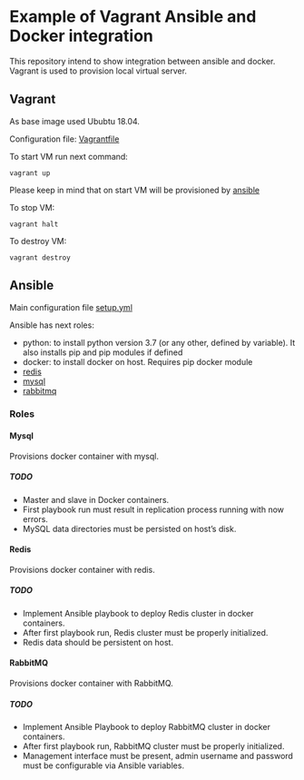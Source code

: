 # Example of Vagrant Ansible and Docker integration

This repository intend to show integration between ansible and docker. Vagrant is used to provision local virtual server.

## Vagrant

As base image used Ububtu 18.04.

Configuration file: [Vagrantfile](Vagrantfile)

To start VM run next command:
```
vagrant up
```
Please keep in mind that on start VM will be provisioned by [ansible](#Ansible)

To stop VM:

```
vagrant halt
```

To destroy VM:
```
vagrant destroy
```

## Ansible

Main configuration file [setup.yml](setup.yml)

Ansible has next roles:
* python: to install python version 3.7 (or any other, defined by variable). It also installs pip and pip modules if defined
* docker: to install docker on host. Requires pip docker module
* [redis](#Redis)
* [mysql](#Mysql)
* [rabbitmq](#RabbitMQ)

### Roles

#### Mysql

Provisions docker container with mysql.

##### TODO

* Master and slave in Docker containers.
* First playbook run must result in replication process running with now errors.
* MySQL data directories must be persisted on host’s disk.

#### Redis

Provisions docker container with redis.

##### TODO

* Implement Ansible playbook to deploy Redis cluster in docker containers.
* After first playbook run, Redis cluster must be properly initialized.
* Redis data should be persistent on host.


#### RabbitMQ

Provisions docker container with RabbitMQ.

##### TODO
* Implement Ansible Playbook to deploy RabbitMQ cluster in docker containers.
* After first playbook run, RabbitMQ cluster must be properly initialized.
* Management interface must be present, admin username and password must be configurable via Ansible variables.
